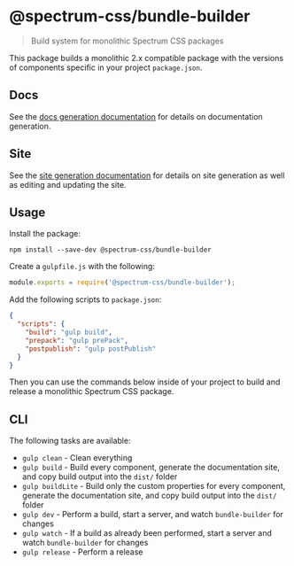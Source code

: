 # @spectrum-css/bundle-builder
> Build system for monolithic Spectrum CSS packages

This package builds a monolithic 2.x compatible package with the versions of components specific in your project `package.json`.

## Docs

See the [docs generation documentation](docs/README.md) for details on documentation generation.

## Site

See the [site generation documentation](site/README.md) for details on site generation as well as editing and updating the site.

## Usage

Install the package:

```
npm install --save-dev @spectrum-css/bundle-builder
```

Create a `gulpfile.js` with the following:

```js
module.exports = require('@spectrum-css/bundle-builder');
```

Add the following scripts to `package.json`:

```json
{
  "scripts": {
    "build": "gulp build",
    "prepack": "gulp prePack",
    "postpublish": "gulp postPublish"
  }
}
```

Then you can use the commands below inside of your project to build and release a monolithic Spectrum CSS package.

## CLI

The following tasks are available:

* `gulp clean` - Clean everything
* `gulp build` - Build every component, generate the documentation site, and copy build output into the `dist/` folder
* `gulp buildLite` - Build only the custom properties for every component, generate the documentation site, and copy build output into the `dist/` folder
* `gulp dev` - Perform a build, start a server, and watch `bundle-builder` for changes
* `gulp watch` - If a build as already been performed, start a server and watch `bundle-builder` for changes
* `gulp release` - Perform a release
